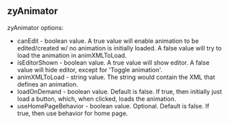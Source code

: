 ## zyAnimator

zyAnimator options:
* canEdit - boolean value. A true value will enable animation to be edited/created w/ no animation is initially loaded. A false value will try to load the animation in animXMLToLoad.
* isEditorShown - boolean value. A true value will show editor. A false value will hide editor, except for 'Toggle animation'.
* animXMLToLoad - string value. The string would contain the XML that defines an animation.
* loadOnDemand - boolean value. Default is false. If true, then initially just load a button, which, when clicked, loads the animation.
* useHomePageBehavior - boolean value. Optional. Default is false. If true, then use behavior for home page.